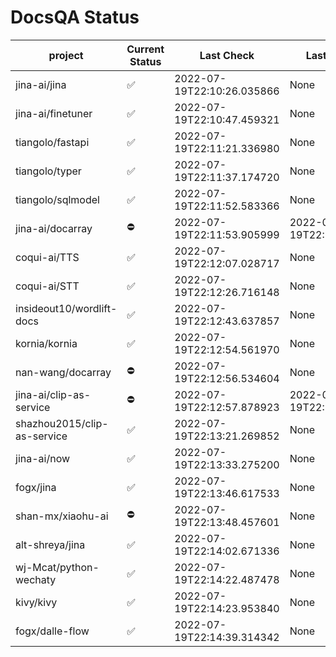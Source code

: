 # DocsQA Status

|          project          |Current Status|        Last Check        |      Last Downtime       |
|---------------------------|--------------|--------------------------|--------------------------|
|jina-ai/jina               |✅            |2022-07-19T22:10:26.035866|None                      |
|jina-ai/finetuner          |✅            |2022-07-19T22:10:47.459321|None                      |
|tiangolo/fastapi           |✅            |2022-07-19T22:11:21.336980|None                      |
|tiangolo/typer             |✅            |2022-07-19T22:11:37.174720|None                      |
|tiangolo/sqlmodel          |✅            |2022-07-19T22:11:52.583366|None                      |
|jina-ai/docarray           |⛔️           |2022-07-19T22:11:53.905999|2022-07-19T22:11:53.905984|
|coqui-ai/TTS               |✅            |2022-07-19T22:12:07.028717|None                      |
|coqui-ai/STT               |✅            |2022-07-19T22:12:26.716148|None                      |
|insideout10/wordlift-docs  |✅            |2022-07-19T22:12:43.637857|None                      |
|kornia/kornia              |✅            |2022-07-19T22:12:54.561970|None                      |
|nan-wang/docarray          |⛔️           |2022-07-19T22:12:56.534604|None                      |
|jina-ai/clip-as-service    |⛔️           |2022-07-19T22:12:57.878923|2022-07-19T22:12:57.878792|
|shazhou2015/clip-as-service|✅            |2022-07-19T22:13:21.269852|None                      |
|jina-ai/now                |✅            |2022-07-19T22:13:33.275200|None                      |
|fogx/jina                  |✅            |2022-07-19T22:13:46.617533|None                      |
|shan-mx/xiaohu-ai          |⛔️           |2022-07-19T22:13:48.457601|None                      |
|alt-shreya/jina            |✅            |2022-07-19T22:14:02.671336|None                      |
|wj-Mcat/python-wechaty     |✅            |2022-07-19T22:14:22.487478|None                      |
|kivy/kivy                  |✅            |2022-07-19T22:14:23.953840|None                      |
|fogx/dalle-flow            |✅            |2022-07-19T22:14:39.314342|None                      |
